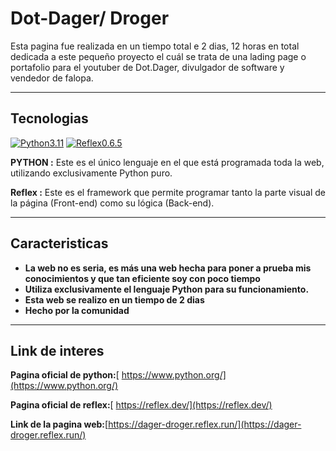 # Dot-Dager/ Droger

Esta pagina fue realizada en un tiempo total e 2 dias, 12 horas en total dedicada a este
pequeño proyecto el cuál se trata de una lading page o portafolio para el youtuber de
Dot.Dager, divulgador de software y vendedor de falopa.

---

## Tecnologias

[![Python3.11](https://img.shields.io/badge/Python-3.11-blue?style=for-the-badge&logo=python&logoColor=white&labelColor=101010)]()
[![Reflex0.6.5](https://img.shields.io/badge/Reflex-0.6.5-purple?style=for-the-badge&logo=Reflex&logoColor=white&labelColor=101010)]()

**PYTHON :** Este es el único lenguaje en el que está programada toda la web, utilizando exclusivamente Python puro.

**Reflex :** Este es el framework que permite programar tanto la parte visual de la página (Front-end) como su lógica (Back-end).

---

## Caracteristicas

- **La web no es seria, es más una web hecha para poner a prueba mis conocimientos y que tan eficiente soy con poco tiempo**
- **Utiliza exclusivamente el lenguaje Python para su funcionamiento.**
- **Esta web se realizo en un tiempo de 2 dias**
- **Hecho por la comunidad**

---

## Link de interes

**Pagina oficial de python:**[ https://www.python.org/](https://www.python.org/)
<br/>

**Pagina oficial de reflex:**[ https://reflex.dev/](https://reflex.dev/)
<br/>

**Link de la pagina web:**[https://dager-droger.reflex.run/](https://dager-droger.reflex.run/)
